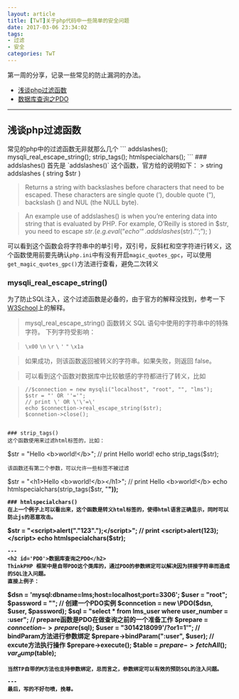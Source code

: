 ```yaml
---
layout: article
title: [TwT]关于php代码中一些简单的安全问题
date: 2017-03-06 23:34:02
tags:
- 过滤
- 安全
categories: TwT
---
```


第一周的分享，记录一些常见的防止漏洞的办法。
- [浅谈php过滤函数](#php)
- [数据库查询之PDO](#PDO)
---
<h2 id='php'>浅谈php过滤函数</h2>
常见的php中的过滤函数无非就那么几个
```
addslashes();
mysqli_real_escape_string();
strip_tags();
htmlspecialchars();
```
### addslashes()
首先是 `addslashes()` 这个函数，官方给的说明如下：
> string addslashes ( string $str )

> Returns a string with backslashes before characters that need to be escaped. These characters are single quote (‘), double quote (“), backslash () and NUL (the NULL byte).

> An example use of addslashes() is when you’re entering data into string that is evaluated by PHP. For example, O’Reilly is stored in $str, you need to escape $str. (e.g. eval(“echo ‘“.addslashes($str).”‘;”); )

可以看到这个函数会将字符串中的单引号，双引号，反斜杠和空字符进行转义，这个函数使用前要先确认`php.ini`中有没有开启`magic_quotes_gpc`，可以使用`get_magic_quotes_gpc()`方法进行查看，避免二次转义

### mysqli_real_escape_string()
为了防止SQL注入，这个过滤函数是必备的，由于官方的解释没找到，参考一下[W3School](http://www.w3school.com.cn/php/func_mysql_real_escape_string.asp)上的解释。
> mysql_real_escape_string() 函数转义 SQL 语句中使用的字符串中的特殊字符。
> 下列字符受影响：

> `\x00` `\n` `\r` `\` `'` `"` `\x1a`

> 如果成功，则该函数返回被转义的字符串。如果失败，则返回 false。

> 可以看到这个函数对数据库中比较敏感的字符都进行了转义，比如

> ```
> //$connection = new mysqli("localhost", "root", "", "lms");
> $str = "' OR ''='";
> // print \' OR \'\'=\'
> echo $connection->real_escape_string($str);
> $connetion->close();
> ```
```

### strip_tags()
这个函数使用来过滤html标签的，比如：
```
$str = "Hello <b>world!</b>";
// print Hello world!
echo strip_tags($str);
```
该函数还有第二个参数，可以允许一些标签不被过滤
```
$str = "<h1>Hello <b>world!</b></h1>";
// print Hello <b>world!</b>
echo htmlspecialchars(strip_tags($str, "<b>"));
```
### htmlspecialchars()
在上一个例子上可以看出来，这个函数是转义html标签的，使得html语言正确显示，同时可以防止js的恶意攻击。
```
$str = "<script>alert("."123".");</script>";
// print <script>alert(123);</script>
echo htmlspecialchars($str);
```
---
<h2 id='PDO'>数据库查询之PDO</h2>
ThinkPHP 框架中是自带PDO这个类库的，通过PDO的参数绑定可以解决因为拼接字符串而造成的SQL注入问题。
直接上例子：
```
$dsn = 'mysql:dbname=lms;host=localhost;port=3306';
$user = "root";
$password = "";
// 创建一个PDO实例
$conncetion = new \PDO($dsn, $user, $password);
$sql = "select * from lms_user where user_number = :user";
// prepare函数是PDO在做查询之前的一个准备工作
$prepare = $conncetion->prepare($sql);
$user = "3014218099'/?or1=1'";
// bindParam方法进行参数绑定
$prepare->bindParam(":user", $user);
// excute方法执行操作
$prepare->execute();
$table = $prepare->fetchAll();
var_dump($table);
```
当然TP自带的M方法也支持参数绑定，总而言之，参数绑定可以有效的预防SQL的注入问题。

---
最后，写的不好勿喷，挽尊。

```